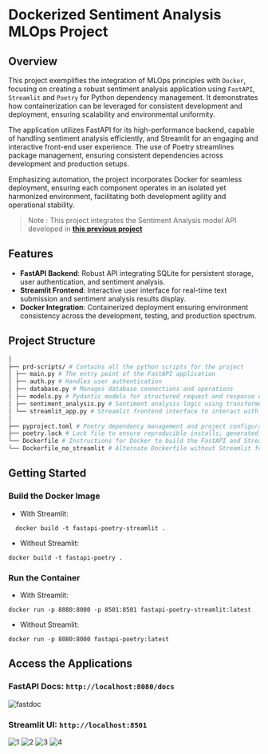# Dockerized Sentiment Analysis MLOps Project

## Overview
This project exemplifies the integration of MLOps principles with `Docker`, focusing on creating a robust sentiment analysis application using `FastAPI`, `Streamlit` and `Poetry` for Python dependency management. It demonstrates how containerization can be leveraged for consistent development and deployment, ensuring scalability and environmental uniformity. 

The application utilizes FastAPI for its high-performance backend, capable of handling sentiment analysis efficiently, and Streamlit for an engaging and interactive front-end user experience. The use of Poetry streamlines package management, ensuring consistent dependencies across development and production setups.

Emphasizing automation, the project incorporates Docker for seamless deployment, ensuring each component operates in an isolated yet harmonized environment, facilitating both development agility and operational stability.

> Note : This project integrates the Sentiment Analysis model API developed in [**this previous project**](https://github.com/lemberck/mlops/tree/main/02-fastapi)

## Features
- **FastAPI Backend**: Robust API integrating SQLite for persistent storage, user authentication, and sentiment analysis.
- **Streamlit Frontend**: Interactive user interface for real-time text submission and sentiment analysis results display.
- **Docker Integration**: Containerized deployment ensuring environment consistency across the development, testing, and production spectrum.

## Project Structure
```bash
│
├── prd-scripts/ # Contains all the python scripts for the project
│ ├── main.py # The entry point of the FastAPI application
│ ├── auth.py # Handles user authentication
│ ├── database.py # Manages database connections and operations
│ ├── models.py # Pydantic models for structured request and response data
│ ├── sentiment_analysis.py # Sentiment analysis logic using transformers
│ └── streamlit_app.py # Streamlit frontend interface to interact with FastAPI
│
├── pyproject.toml # Poetry dependency management and project configurations
├── poetry.lock # Lock file to ensure reproducible installs, generated by poetry
└── Dockerfile # Instructions for Docker to build the FastAPI and Streamlit applications image
└── Dockerfile_no_streamlit # Alternate Dockerfile without Streamlit for just the FastAPI service
```

## Getting Started

### Build the Docker Image
- With Streamlit:
```shell
  docker build -t fastapi-poetry-streamlit .
```

- Without Streamlit:
```shell
docker build -t fastapi-poetry .
```

### Run the Container
- With Streamlit:
```shell
docker run -p 8080:8000 -p 8501:8501 fastapi-poetry-streamlit:latest
```

- Without Streamlit:
```shell
docker run -p 8080:8000 fastapi-poetry:latest
```

## Access the Applications
### **FastAPI Docs**: `http://localhost:8080/docs`

![fastdoc](https://github.com/lemberck/mlops/blob/main/04-docker/img/fast-docs.png)


### **Streamlit UI**: `http://localhost:8501`

![1](https://github.com/lemberck/mlops/blob/main/04-docker/img/streamlit1.png)
![2](https://github.com/lemberck/mlops/blob/main/04-docker/img/streamlit2.png)
![3](https://github.com/lemberck/mlops/blob/main/04-docker/img/streamlit3.png)
![4](https://github.com/lemberck/mlops/blob/main/04-docker/img/streamlit4.png)


